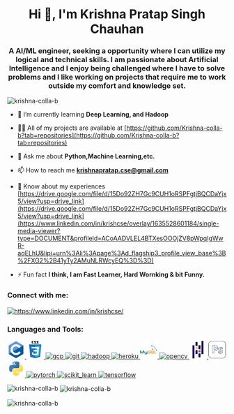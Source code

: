 <h1 align="center">Hi 👋, I'm Krishna Pratap Singh Chauhan</h1>
<h3 align="center">A AI/ML engineer, seeking a opportunity where I can utilize my logical and technical skills. I am passionate about Artificial Intelligence and I enjoy being challenged where I have to solve problems and I like working on projects that require me to work outside my comfort and knowledge set.</h3>

<p align="left"> <img src="https://komarev.com/ghpvc/?username=krishna-colla-b&label=Profile%20views&color=0e75b6&style=flat" alt="krishna-colla-b" /> </p>

- 🌱 I’m currently learning **Deep Learning, and Hadoop**

- 👨‍💻 All of my projects are available at [https://github.com/Krishna-colla-b?tab=repositories](https://github.com/Krishna-colla-b?tab=repositories)

- 💬 Ask me about **Python,Machine Learning,etc.**

- 📫 How to reach me **krishnapratap.cse@gmail.com**

- 📄 Know about my experiences [https://drive.google.com/file/d/15Do92ZH7Gc9CUH1oRSPFgtjBQCDaYjx5/view?usp=drive_link](https://drive.google.com/file/d/15Do92ZH7Gc9CUH1oRSPFgtjBQCDaYjx5/view?usp=drive_link](https://www.linkedin.com/in/krishcse/overlay/1635528601184/single-media-viewer?type=DOCUMENT&profileId=ACoAADVLEL4BTXesOOOjZV8pWpqIgWwR-aqELhU&lipi=urn%3Ali%3Apage%3Ad_flagship3_profile_view_base%3B%2FXG2%2B41yTy2AMuNLRWcyEQ%3D%3D)

- ⚡ Fun fact **I think, I am Fast Learner, Hard Wornking & bit Funny.**

<h3 align="left">Connect with me:</h3>
<p align="left">
<a href="https://linkedin.com/in/https://www.linkedin.com/in/krishcse/" target="blank"><img align="center" src="https://raw.githubusercontent.com/rahuldkjain/github-profile-readme-generator/master/src/images/icons/Social/linked-in-alt.svg" alt="https://www.linkedin.com/in/krishcse/" height="30" width="40" /></a>
</p>

<h3 align="left">Languages and Tools:</h3>
<p align="left"> <a href="https://www.cprogramming.com/" target="_blank" rel="noreferrer"> <img src="https://raw.githubusercontent.com/devicons/devicon/master/icons/c/c-original.svg" alt="c" width="40" height="40"/> </a> <a href="https://www.w3schools.com/css/" target="_blank" rel="noreferrer"> <img src="https://raw.githubusercontent.com/devicons/devicon/master/icons/css3/css3-original-wordmark.svg" alt="css3" width="40" height="40"/> </a> <a href="https://cloud.google.com" target="_blank" rel="noreferrer"> <img src="https://www.vectorlogo.zone/logos/google_cloud/google_cloud-icon.svg" alt="gcp" width="40" height="40"/> </a> <a href="https://git-scm.com/" target="_blank" rel="noreferrer"> <img src="https://www.vectorlogo.zone/logos/git-scm/git-scm-icon.svg" alt="git" width="40" height="40"/> </a> <a href="https://hadoop.apache.org/" target="_blank" rel="noreferrer"> <img src="https://www.vectorlogo.zone/logos/apache_hadoop/apache_hadoop-icon.svg" alt="hadoop" width="40" height="40"/> </a> <a href="https://heroku.com" target="_blank" rel="noreferrer"> <img src="https://www.vectorlogo.zone/logos/heroku/heroku-icon.svg" alt="heroku" width="40" height="40"/> </a> <a href="https://www.mysql.com/" target="_blank" rel="noreferrer"> <img src="https://raw.githubusercontent.com/devicons/devicon/master/icons/mysql/mysql-original-wordmark.svg" alt="mysql" width="40" height="40"/> </a> <a href="https://opencv.org/" target="_blank" rel="noreferrer"> <img src="https://www.vectorlogo.zone/logos/opencv/opencv-icon.svg" alt="opencv" width="40" height="40"/> </a> <a href="https://pandas.pydata.org/" target="_blank" rel="noreferrer"> <img src="https://raw.githubusercontent.com/devicons/devicon/2ae2a900d2f041da66e950e4d48052658d850630/icons/pandas/pandas-original.svg" alt="pandas" width="40" height="40"/> </a> <a href="https://www.photoshop.com/en" target="_blank" rel="noreferrer"> <img src="https://raw.githubusercontent.com/devicons/devicon/master/icons/photoshop/photoshop-line.svg" alt="photoshop" width="40" height="40"/> </a> <a href="https://www.python.org" target="_blank" rel="noreferrer"> <img src="https://raw.githubusercontent.com/devicons/devicon/master/icons/python/python-original.svg" alt="python" width="40" height="40"/> </a> <a href="https://pytorch.org/" target="_blank" rel="noreferrer"> <img src="https://www.vectorlogo.zone/logos/pytorch/pytorch-icon.svg" alt="pytorch" width="40" height="40"/> </a> <a href="https://scikit-learn.org/" target="_blank" rel="noreferrer"> <img src="https://upload.wikimedia.org/wikipedia/commons/0/05/Scikit_learn_logo_small.svg" alt="scikit_learn" width="40" height="40"/> </a> <a href="https://www.tensorflow.org" target="_blank" rel="noreferrer"> <img src="https://www.vectorlogo.zone/logos/tensorflow/tensorflow-icon.svg" alt="tensorflow" width="40" height="40"/> </a> </p>

<p><img align="left" src="https://github-readme-stats.vercel.app/api/top-langs?username=krishna-colla-b&show_icons=true&locale=en&layout=compact" alt="krishna-colla-b" /></p>

<p>&nbsp;<img align="center" src="https://github-readme-stats.vercel.app/api?username=krishna-colla-b&show_icons=true&locale=en" alt="krishna-colla-b" /></p>

<p><img align="center" src="https://github-readme-streak-stats.herokuapp.com/?user=krishna-colla-b&" alt="krishna-colla-b" /></p>


